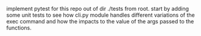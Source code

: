 implement pytest for this repo out of dir ./tests from root.
start by adding some unit tests to see how cli.py module handles different variations of the exec command and how the impacts to the value of the args passed to the functions.